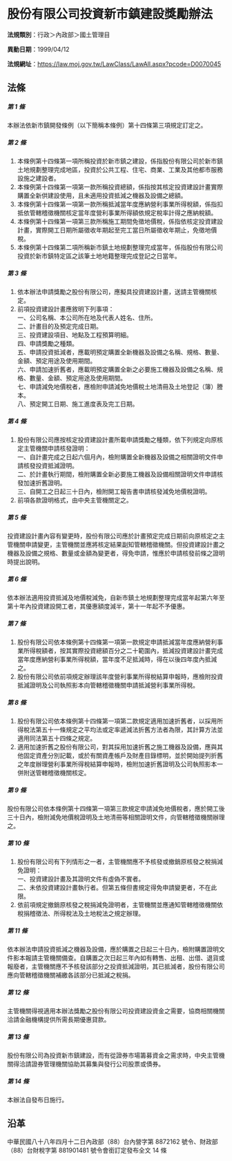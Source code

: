 # 股份有限公司投資新市鎮建設獎勵辦法


**法規類別**：行政＞內政部＞國土管理目

**異動日期**：1999/04/12  

**法規網址**：https://law.moj.gov.tw/LawClass/LawAll.aspx?pcode=D0070045



## 法條
##### 第 1 條
本辦法依新市鎮開發條例（以下簡稱本條例）第十四條第三項規定訂定之。

##### 第 2 條
1. 本條例第十四條第一項所稱投資於新市鎮之建設，係指股份有限公司於新市鎮土地規劃整理完成地區，投資於公共工程、住宅、商業、工業及其他都市服務設施之建設者。
1. 本條例第十四條第一項第一款所稱投資總額，係指按其核定投資建設計畫實際購置全新供建設使用，且未適用投資抵減之機器及設備之總額。
1. 本條例第十四條第一項第一款所稱抵減當年度應納營利事業所得稅額，係指扣抵依管轄稽徵機關核定當年度營利事業所得額依規定稅率計得之應納稅額。
1. 本條例第十四條第一項第三款所稱施工期間免徵地價稅，係指依核定投資建設計畫，實際開工日期所屬徵收年期起至完工當日所屬徵收年期止，免徵地價稅。
1. 本條例第十四條第二項所稱新市鎮土地規劃整理完成當年，係指股份有限公司投資於新市鎮特定區之該筆土地地籍整理完成登記之日當年。

##### 第 3 條
1. 依本辦法申請獎勵之股份有限公司，應擬具投資建設計畫，送請主管機關核定。
1. 前項投資建設計畫應敘明下列事項：  
一、公司名稱、本公司所在地及代表人姓名、住所。  
二、計畫目的及預定完成日期。  
三、投資建設項目、地點及工程預算明細。  
四、申請獎勵之種類。  
五、申請投資抵減者，應載明預定購置全新機器及設備之名稱、規格、數量、金額、預定用途及使用期間。  
六、申請加速折舊者，應載明預定購置全新之必要施工機器及設備之名稱、規格、數量、金額、預定用途及使用期間。  
七、申請減免地價稅者，應檢附申請減免地價稅土地清冊及土地登記（簿）謄本。  
八、預定開工日期、施工進度表及完工日期。

##### 第 4 條
1. 股份有限公司應按核定投資建設計畫所載申請獎勵之種類，依下列規定向原核定主管機關申請核發證明：  
一、自計畫完成之日起六個月內，檢附購置全新機器及設備之相關證明文件申請核發投資抵減證明。  
二、於計畫執行期間，檢附購置全新必要施工機器及設備相關證明文件申請核發加速折舊證明。  
三、自開工之日起三十日內，檢附開工報告書申請核發減免地價稅證明。
1. 前項各款證明格式，由中央主管機關定之。

##### 第 5 條
投資建設計畫內容有變更時，股份有限公司應於計畫預定完成日期前向原核定之主管機關申請變更，主管機關並應將核定結果副知管轄稽徵機關。但投資建設計畫之機器及設備之規格、數量或金額為變更者，得免申請，惟應於申請核發前條之證明時提出說明。

##### 第 6 條
依本辦法適用投資抵減及地價稅減免，自新市鎮土地規劃整理完成當年起第六年至第十年內投資建設開工者，其優惠額度減半，第十一年起不予優惠。

##### 第 7 條
1. 股份有限公司依本條例第十四條第一項第一款規定申請抵減當年度應納營利事業所得稅額者，按其實際投資總額百分之二十範圍內，抵減投資建設計畫完成當年度應納營利事業所得稅額，當年度不足抵減時，得在以後四年度內抵減之。
1. 股份有限公司依前項規定辦理該年度營利事業所得稅結算申報時，應檢附投資抵減證明及公司執照影本向管轄稽徵機關申請抵減營利事業所得稅。

##### 第 8 條
1. 股份有限公司依本條例第十四條第一項第二款規定適用加速折舊者，以採用所得稅法第五十一條規定之平均法或定率遞減法折舊方法者為限，其計算方法並適用同法第五十四條之規定。
1. 適用加速折舊之股份有限公司，對其採用加速折舊之施工機器及設備，應與其他固定資產分別記載，或於有關資產帳戶及財產目錄標明，並於開始提列折舊之年度辦理營利事業所得稅結算申報時，檢附加速折舊證明及公司執照影本一併附送管轄稽徵機關核定。

##### 第 9 條
股份有限公司依本條例第十四條第一項第三款規定申請減免地價稅者，應於開工後三十日內，檢附減免地價稅證明及土地清冊等相關證明文件，向管轄稽徵機關辦理之。

##### 第 10 條
1. 股份有限公司有下列情形之一者，主管機關應不予核發或撤銷原核發之稅捐減免證明：  
一、投資建設計畫及其證明文件有虛偽不實者。  
二、未依投資建設計畫執行者。但第五條但書規定得免申請變更者，不在此限。
1. 依前項規定撤銷原核發之稅捐減免證明者，主管機關並應通知管轄稽徵機關依稅捐稽徵法、所得稅法及土地稅法之規定辦理。

##### 第 11 條
依本辦法申請投資抵減之機器及設備，應於購置之日起三十日內，檢附購置證明文件影本報請主管機關備查。自購置之次日起三年內如有轉售、出租、出借、退貨或報廢者，主管機關應不予核發該部分之投資抵減證明，其已抵減者，股份有限公司應向管轄稽徵機關補繳各該部分已抵減之稅捐。

##### 第 12 條
主管機關得視適用本辦法獎勵之股份有限公司投資建設資金之需要，協商相關機關洽請金融機構提供所需長期優惠貸款。

##### 第 13 條
股份有限公司為投資新市鎮建設，而有從證券市場籌募資金之需求時，中央主管機關得洽請證券管理機關協助其募集與發行公司股票或債券。

##### 第 14 條
本辦法自發布日施行。

## 沿革
中華民國八十八年四月十二日內政部（88）台內營字第 8872162  號令、財政部（88）台財稅字第 881901481  號令會銜訂定發布全文 14 條
